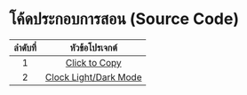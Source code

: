 # โค้ดประกอบการสอน (Source Code)

| ลำดับที่ |                   หัวข้อโปรเจกต์             |
|:----:|:------------------------------------------:|
|   1  | [Click to Copy](https://github.com/kongruksiamza/javascript-projects/tree/main/ClicktoCopy)|
|   2  | [Clock Light/Dark Mode](https://github.com/kongruksiamza/javascript-projects/tree/main/ClockLightDarkMode)|
